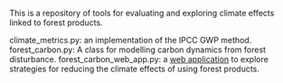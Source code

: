 This is a repository of tools for evaluating and exploring climate effects linked to forest products.

climate_metrics.py: an implementation of the IPCC GWP method.
forest_carbon.py: A class for modelling carbon dynamics from forest disturbance.
forest_carbon_web_app.py: a [web application](https://forest-carbon-app.herokuapp.com/) to explore strategies for reducing the climate effects of using forest products.